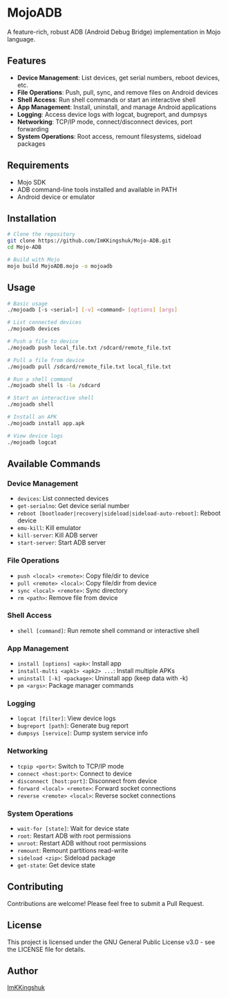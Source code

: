 # MojoADB

A feature-rich, robust ADB (Android Debug Bridge) implementation in Mojo language.

## Features

- **Device Management**: List devices, get serial numbers, reboot devices, etc.
- **File Operations**: Push, pull, sync, and remove files on Android devices
- **Shell Access**: Run shell commands or start an interactive shell
- **App Management**: Install, uninstall, and manage Android applications
- **Logging**: Access device logs with logcat, bugreport, and dumpsys
- **Networking**: TCP/IP mode, connect/disconnect devices, port forwarding
- **System Operations**: Root access, remount filesystems, sideload packages

## Requirements

- Mojo SDK
- ADB command-line tools installed and available in PATH
- Android device or emulator

## Installation

```bash
# Clone the repository
git clone https://github.com/ImKKingshuk/Mojo-ADB.git
cd Mojo-ADB

# Build with Mojo
mojo build MojoADB.mojo -o mojoadb
```

## Usage

```bash
# Basic usage
./mojoadb [-s <serial>] [-v] <command> [options] [args]

# List connected devices
./mojoadb devices

# Push a file to device
./mojoadb push local_file.txt /sdcard/remote_file.txt

# Pull a file from device
./mojoadb pull /sdcard/remote_file.txt local_file.txt

# Run a shell command
./mojoadb shell ls -la /sdcard

# Start an interactive shell
./mojoadb shell

# Install an APK
./mojoadb install app.apk

# View device logs
./mojoadb logcat
```

## Available Commands

### Device Management

- `devices`: List connected devices
- `get-serialno`: Get device serial number
- `reboot [bootloader|recovery|sideload|sideload-auto-reboot]`: Reboot device
- `emu-kill`: Kill emulator
- `kill-server`: Kill ADB server
- `start-server`: Start ADB server

### File Operations

- `push <local> <remote>`: Copy file/dir to device
- `pull <remote> <local>`: Copy file/dir from device
- `sync <local> <remote>`: Sync directory
- `rm <path>`: Remove file from device

### Shell Access

- `shell [command]`: Run remote shell command or interactive shell

### App Management

- `install [options] <apk>`: Install app
- `install-multi <apk1> <apk2> ...`: Install multiple APKs
- `uninstall [-k] <package>`: Uninstall app (keep data with -k)
- `pm <args>`: Package manager commands

### Logging

- `logcat [filter]`: View device logs
- `bugreport [path]`: Generate bug report
- `dumpsys [service]`: Dump system service info

### Networking

- `tcpip <port>`: Switch to TCP/IP mode
- `connect <host:port>`: Connect to device
- `disconnect [host:port]`: Disconnect from device
- `forward <local> <remote>`: Forward socket connections
- `reverse <remote> <local>`: Reverse socket connections

### System Operations

- `wait-for [state]`: Wait for device state
- `root`: Restart ADB with root permissions
- `unroot`: Restart ADB without root permissions
- `remount`: Remount partitions read-write
- `sideload <zip>`: Sideload package
- `get-state`: Get device state

## Contributing

Contributions are welcome! Please feel free to submit a Pull Request.

## License

This project is licensed under the GNU General Public License v3.0 - see the LICENSE file for details.

## Author

[ImKKingshuk](https://github.com/ImKKingshuk)
